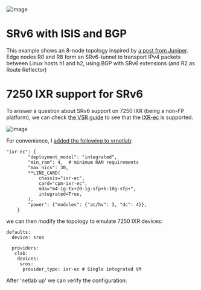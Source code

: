 ![image](https://user-images.githubusercontent.com/2031627/149630377-12daa5ac-1c78-43af-90d8-b054e479462e.png)

# SRv6 with ISIS and BGP

This example shows an 8-node topology inspired by [a post from Juniper](https://www.juniper.net/documentation/us/en/software/junos/is-is/topics/example/isis-configuring-srv6-network-programming.html).
Edge nodes R0 and R8 form an SRv6-tunnel to transport IPv4 packets between Linux hosts h1 and h2, using BGP with SRv6 extensions (and R2 as Route Reflector)

# 7250 IXR support for SRv6
To answer a question about SRv6 support on 7250 IXR (being a non-FP platform), we can check [the VSR guide](https://documentation.nokia.com/cgi-bin/dbaccessfilename.cgi/3HE17166AAADTQZZA01_V1_vSIM%20Installation%20and%20Setup%20Guide%2021.10.R1.pdf) to see that the [IXR-ec](https://onestore.nokia.com/asset/206825)
is supported.

![image](https://user-images.githubusercontent.com/2031627/150256373-c52931c8-86d9-4f48-91d8-2b2def0f2dc0.png)

For convenience, I [added the following to vrnetlab](https://github.com/jbemmel/vrnetlab/blob/jvb-refactor-model-provisioning/sros/docker/launch.py#L149):
```
"ixr-ec": {
        "deployment_model": "integrated",
        "min_ram": 4,  # minimum RAM requirements
        "max_nics": 30,
        **LINE_CARD(
            chassis="ixr-ec",
            card="cpm-ixr-ec",
            mda="m4-1g-tx+20-1g-sfp+6-10g-sfp+",
            integrated=True,
        ),
        "power": {"modules": {"ac/hv": 3, "dc": 4}},
    }
```

we can then modify the topology to emulate 7250 IXR devices:
```
defaults:
  device: sros

  providers:
   clab:
    devices:
     sros:
      provider_type: ixr-ec # Single integrated VM
```

After 'netlab up' we can verify the configuration:
